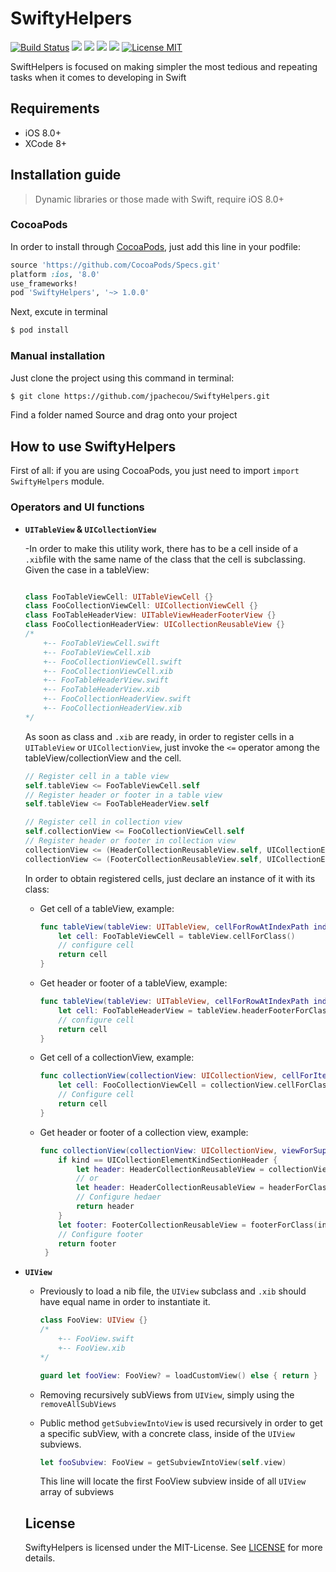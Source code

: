 # SwiftyHelpers

[![Build Status](https://travis-ci.org/jpachecou/SwiftyHelpers.svg?branch=master)](https://travis-ci.org/jpachecou/SwiftyHelpers)
[![](https://cocoapod-badges.herokuapp.com/v/SwiftyHelpers/badge.png)](https://cocoapods.org/pods/SwiftyHelpers)
![](https://cocoapod-badges.herokuapp.com/p/SwiftyHelpers/badge.png)
![](https://img.shields.io/badge/Swift-3.0-orange.svg)
[![](https://img.shields.io/cocoapods/metrics/doc-percent/SwiftyHelpers.svg)](http://cocoadocs.org/docsets/SwiftyHelpers/0.1.2/)
[![License MIT](https://img.shields.io/badge/license-MIT-blue.svg)](https://github.com/jpachecou/SwiftyHelpers/blob/master/LICENSE.md)

SwiftHelpers is focused on making simpler the most tedious and repeating tasks when it comes to developing in Swift

## Requirements

- iOS 8.0+
- XCode 8+

## Installation guide
> Dynamic libraries or those made with Swift, require iOS 8.0+

### CocoaPods
In order to install through [CocoaPods](http://cocoapods.org), just add this line in your podfile:

```ruby
source 'https://github.com/CocoaPods/Specs.git'
platform :ios, '8.0'
use_frameworks!
pod 'SwiftyHelpers', '~> 1.0.0'
```

Next, excute in terminal 


```bash
$ pod install
```

### Manual installation
Just clone the project using this command in terminal:

```bash
$ git clone https://github.com/jpachecou/SwiftyHelpers.git
```

Find a folder named Source and drag onto your project


## How to use SwiftyHelpers
First of all: if you are using CocoaPods, you just need to import `import SwiftyHelpers` module.



  
### Operators and UI functions

- **`UITableView` & `UICollectionView`**

	-In order to make this utility work, there has to be a cell inside of a `.xib`file with the same name of the class that the cell is subclassing. Given the case in a tableView:
	 
	
	```swift
	
	class FooTableViewCell: UITableViewCell {}
	class FooCollectionViewCell: UICollectionViewCell {}
	class FooTableHeaderView: UITableViewHeaderFooterView {}
	class FooCollectionHeaderView: UICollectionReusableView {}
	/*
		+-- FooTableViewCell.swift
		+-- FooTableViewCell.xib
		+-- FooCollectionViewCell.swift
		+-- FooCollectionViewCell.xib
		+-- FooTableHeaderView.swift
		+-- FooTableHeaderView.xib
		+-- FooCollectionHeaderView.swift
		+-- FooCollectionHeaderView.xib
	*/
	```
	
	As soon as class and `.xib` are ready, in order to register cells in a `UITableView` or `UICollectionView`, just invoke the `<=` operator among the tableView/collectionView and the cell.
	
	```swift
	// Register cell in a table view
	self.tableView <= FooTableViewCell.self
	// Register header or footer in a table view
	self.tableView <= FooTableHeaderView.self
	
	// Register cell in collection view
	self.collectionView <= FooCollectionViewCell.self
	// Register header or footer in collection view
	collectionView <= (HeaderCollectionReusableView.self, UICollectionElementKindSectionHeader)
   collectionView <= (FooterCollectionReusableView.self, UICollectionElementKindSectionFooter)
	```
		
	In order to obtain registered cells, just declare an instance of it with its class:
	
	- Get cell of a tableView, example:
	
		```swift
		func tableView(tableView: UITableView, cellForRowAtIndexPath indexPath: NSIndexPath) -> UITableViewCell {
	   		let cell: FooTableViewCell = tableView.cellForClass()
	   		// configure cell
	   		return cell
	   }
		```
	- Get header or footer of a tableView, example:
	
		```swift
		func tableView(tableView: UITableView, cellForRowAtIndexPath indexPath: NSIndexPath) -> UITableViewCell {
	   		let cell: FooTableHeaderView = tableView.headerFooterForClass()
	   		// configure cell
	   		return cell
	   }
		```
	- Get cell of a collectionView, example:
	
		```swift
	    func collectionView(collectionView: UICollectionView, cellForItemAtIndexPath indexPath: NSIndexPath) -> UICollectionViewCell {
	        let cell: FooCollectionViewCell = collectionView.cellForClass(indexPath)
	        // Configure cell
	        return cell
	    }
		```
	- Get header or footer of a collection view, example:
		
		```swift
        func collectionView(collectionView: UICollectionView, viewForSupplementaryElementOfKind kind: String, atIndexPath indexPath: NSIndexPath) -> UICollectionReusableView {
        	if kind == UICollectionElementKindSectionHeader {
            	let header: HeaderCollectionReusableView = collectionView.supplementaryViewForClass(indexPath, kind: kind)
            	// or
            	let header: HeaderCollectionReusableView = headerForClass(indexPath)
            	// Configure hedaer
            	return header
        	}
        	let footer: FooterCollectionReusableView = footerForClass(indexPath)
        	// Configure footer
        	return footer
    	 }
		```
- **`UIView`**

	- Previously to load a nib file, the `UIView` subclass and `.xib` should have equal name in order to instantiate it.
	
		```swift
		class FooView: UIView {} 
		/*
			+-- FooView.swift
			+-- FooView.xib
		*/
		
		guard let fooView: FooView? = loadCustomView() else { return } 
		```
		
	- Removing recursively subViews from `UIView`, simply using the `removeAllSubViews`

	- Public method `getSubviewIntoView` is used recursively in order to get a specific subView, with a concrete class, inside of the `UIView` subviews.
	
		```swift
		let fooSubview: FooView = getSubviewIntoView(self.view)
		```
		This line will locate the first FooView subview inside of all `UIView` array of subviews
		

	
	## License

	SwiftyHelpers is licensed under the MIT-License. See [LICENSE](https://github.com/jpachecou/SwiftyHelpers/blob/master/LICENSE.md) for more details.



